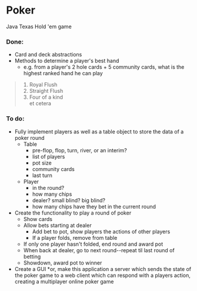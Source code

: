 # Poker
Java Texas Hold 'em game

### Done:
* Card and deck abstractions
* Methods to determine a player's best hand 
  * e.g. from a player's 2 hole cards + 5 community cards, what is the highest ranked hand he can play
>1. Royal Flush 
>2. Straight Flush
>3. Four of a kind   
> et cetera

### To do:
* Fully implement players as well as a table object to store the data of a poker round
  * Table
    * pre-flop, flop, turn, river, or an interim?
    * list of players
    * pot size
    * community cards
    * last turn
  * Player
    * in the round?
    * how many chips
    * dealer? small blind? big blind?
    * how many chips have they bet in the current round
* Create the functionality to play a round of poker
  * Show cards
  * Allow bets starting at dealer
    * Add bet to pot, show players the actions of other players
    * If a player folds, remove from table
  * If only one player hasn't folded, end round and award pot
  * When back at dealer, go to next round--repeat til last round of betting
  * Showdown, award pot to winner
* Create a GUI 
  *or, make this application a server which sends the state of the poker game to a web client which can respond with a players action, creating a multiplayer online poker game
